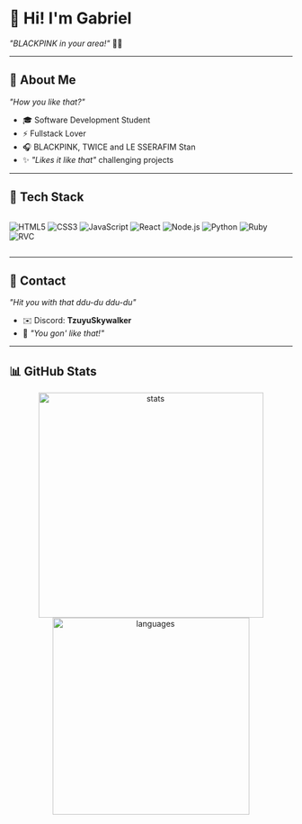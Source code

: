 # 👋 Hi! I'm Gabriel  
*"BLACKPINK in your area!"* 💖🖤  

---

## 💎 About Me  
*"How you like that?"*  

- 🎓 Software Development Student  
- ⚡ Fullstack Lover  
- 🎧 BLACKPINK, TWICE and LE SSERAFIM Stan  
- ✨ *"Likes it like that"* challenging projects  

---

## 🎀 Tech Stack 

<div style="display: flex; flex-wrap: wrap; gap: 8px; justify-content: center; margin: 10px 0;">

![HTML5](https://img.shields.io/badge/HTML5-%23FF1493?style=for-the-badge&logo=html5&logoColor=white)
![CSS3](https://img.shields.io/badge/CSS3-%23FF69B4?style=for-the-badge&logo=css3&logoColor=white)
![JavaScript](https://img.shields.io/badge/JavaScript-%23D8BFD8?style=for-the-badge&logo=javascript&logoColor=black)
![React](https://img.shields.io/badge/React-%23DB7093?style=for-the-badge&logo=react&logoColor=white)
![Node.js](https://img.shields.io/badge/Node.js-%23C71585?style=for-the-badge&logo=node.js&logoColor=white)
![Python](https://img.shields.io/badge/Python-%23FFC0CB?style=for-the-badge&logo=python&logoColor=blue)
![Ruby](https://img.shields.io/badge/Ruby-%23EE82EE?style=for-the-badge&logo=ruby&logoColor=white)
![RVC](https://img.shields.io/badge/RVC-%23FFB6C1?style=for-the-badge&logo=heart&logoColor=black)

</div>

---

## 💌 Contact  
*"Hit you with that ddu-du ddu-du"*  

- ✉️ Discord: **TzuyuSkywalker**  
- 🎤 *"You gon' like that!"*  

---

## 📊 GitHub Stats

<p align="center">
  <img src="https://github-readme-stats.vercel.app/api?username=TzuyuSkywalker&show_icons=true&theme=radical&title_color=FF69B4&text_color=FFFFFF&icon_color=FF1493&bg_color=000000" alt="stats" width="400"/>
  <img src="https://github-readme-stats.vercel.app/api/top-langs/?username=TzuyuSkywalker&layout=compact&theme=radical&title_color=FF69B4&text_color=FFFFFF&bg_color=000000" alt="languages" width="350"/>
</p>

